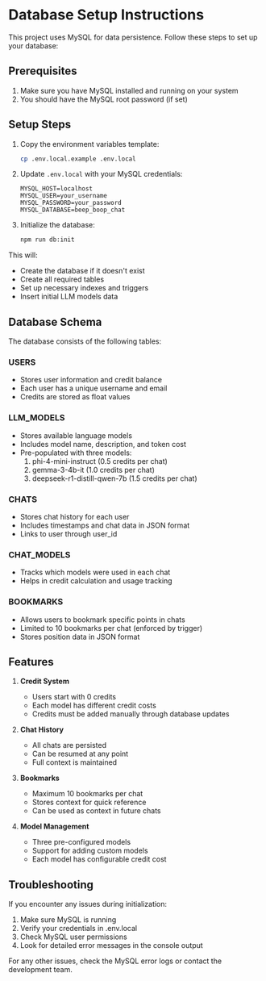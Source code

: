 # Database Setup Instructions

This project uses MySQL for data persistence. Follow these steps to set up your database:

## Prerequisites

1. Make sure you have MySQL installed and running on your system
2. You should have the MySQL root password (if set)

## Setup Steps

1. Copy the environment variables template:

   ```bash
   cp .env.local.example .env.local
   ```

2. Update `.env.local` with your MySQL credentials:

   ```
   MYSQL_HOST=localhost
   MYSQL_USER=your_username
   MYSQL_PASSWORD=your_password
   MYSQL_DATABASE=beep_boop_chat
   ```

3. Initialize the database:
   ```bash
   npm run db:init
   ```

This will:

- Create the database if it doesn't exist
- Create all required tables
- Set up necessary indexes and triggers
- Insert initial LLM models data

## Database Schema

The database consists of the following tables:

### USERS

- Stores user information and credit balance
- Each user has a unique username and email
- Credits are stored as float values

### LLM_MODELS

- Stores available language models
- Includes model name, description, and token cost
- Pre-populated with three models:
  1. phi-4-mini-instruct (0.5 credits per chat)
  2. gemma-3-4b-it (1.0 credits per chat)
  3. deepseek-r1-distill-qwen-7b (1.5 credits per chat)

### CHATS

- Stores chat history for each user
- Includes timestamps and chat data in JSON format
- Links to user through user_id

### CHAT_MODELS

- Tracks which models were used in each chat
- Helps in credit calculation and usage tracking

### BOOKMARKS

- Allows users to bookmark specific points in chats
- Limited to 10 bookmarks per chat (enforced by trigger)
- Stores position data in JSON format

## Features

1. **Credit System**

   - Users start with 0 credits
   - Each model has different credit costs
   - Credits must be added manually through database updates

2. **Chat History**

   - All chats are persisted
   - Can be resumed at any point
   - Full context is maintained

3. **Bookmarks**

   - Maximum 10 bookmarks per chat
   - Stores context for quick reference
   - Can be used as context in future chats

4. **Model Management**
   - Three pre-configured models
   - Support for adding custom models
   - Each model has configurable credit cost

## Troubleshooting

If you encounter any issues during initialization:

1. Make sure MySQL is running
2. Verify your credentials in .env.local
3. Check MySQL user permissions
4. Look for detailed error messages in the console output

For any other issues, check the MySQL error logs or contact the development team.
